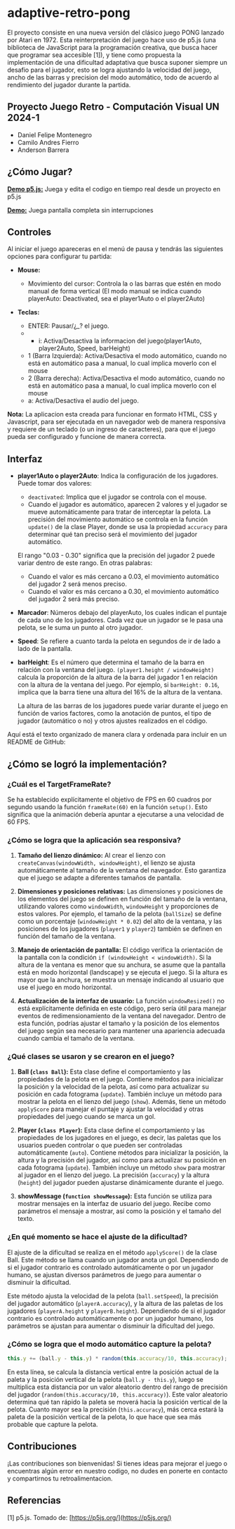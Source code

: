 # adaptive-retro-pong

El proyecto consiste en una nueva versión del clásico juego PONG lanzado por Atari en 1972. Esta reinterpretación del juego hace uso de p5.js (una biblioteca de JavaScript para la programación creativa, que busca hacer que programar sea accesible [1]), y tiene como propuesta la implementación de una dificultad adaptativa que busca suponer siempre un desafio para el jugador, esto se logra ajustando la velocidad del juego, ancho de las barras y precision del modo automático, todo de acuerdo al rendimiento del jugador durante la partida.

## Proyecto Juego Retro - Computación Visual UN 2024-1
- Daniel Felipe Montenegro
- Camilo Andres Fierro
- Anderson Barrera

## ¿Cómo Jugar?

 [**Demo p5.js:**](https://editor.p5js.org/dafmontenegro/full/Cnx7DpEdd) Juega y edita el codigo en tiempo real desde un proyecto en p5.js

 [**Demo:**](https://dafmontenegro.com/adaptive-retro-pong/) Juega pantalla completa sin interrupciones

## Controles
Al iniciar el juego apareceras en el menú de pausa y tendrás las siguientes opciones para configurar tu partida:

- **Mouse:**
  - Movimiento del cursor: Controla la o las barras que estén en modo manual de forma vertical
  (El modo manual se indica cuando playerAuto: Deactivated, sea el player1Auto o el player2Auto)

- **Teclas:**
  - ENTER: Pausar/¿_? el juego.
  - - i: Activa/Desactiva la informacion del juego(player1Auto, player2Auto, Speed, barHeight)
  - 1 (Barra Izquierda): Activa/Desactiva el modo automático, cuando no está en automático pasa a manual, lo cual implica moverlo con el mouse
  - 2 (Barra derecha): Activa/Desactiva el modo automático, cuando no está en automático pasa a manual, lo cual implica moverlo con el mouse
  - a: Activa/Desactiva el audio del juego.

**Nota:** La aplicacion esta creada para funcionar en formato HTML, CSS y Javascript, para ser ejecutada en un navegador web de manera responsiva y requiere de un teclado (o un ingreso de caracteres), para que el juego pueda ser configurado y funcione de manera correcta.

## Interfaz

- **player1Auto o player2Auto**: Indica la configuración de los jugadores. Puede tomar dos valores:
    - `deactivated`: Implica que el jugador se controla con el mouse.
    - Cuando el jugador es automático, aparecen 2 valores y el jugador se mueve automáticamente para tratar de interceptar la pelota. La precisión del movimiento automático se controla en la función `update()` de la clase Player, donde se usa la propiedad `accuracy` para determinar qué tan preciso será el movimiento del jugador automático.
    
    El rango "0.03 - 0.30" significa que la precisión del jugador 2 puede variar dentro de este rango. En otras palabras:
    - Cuando el valor es más cercano a 0.03, el movimiento automático del jugador 2 será menos preciso.
    - Cuando el valor es más cercano a 0.30, el movimiento automático del jugador 2 será más preciso.

- **Marcador**: Números debajo del playerAuto, los cuales indican el puntaje de cada uno de los jugadores. Cada vez que un jugador se le pasa una pelota, se le suma un punto al otro jugador.

- **Speed**: Se refiere a cuanto tarda la pelota en segundos de ir de lado a lado de la pantalla.

- **barHeight**: Es el número que determina el tamaño de la barra en relación con la ventana del juego. `(player1.height / windowHeight)` calcula la proporción de la altura de la barra del jugador 1 en relación con la altura de la ventana del juego. Por ejemplo, si `barHeight: 0.16`, implica que la barra tiene una altura del 16% de la altura de la ventana.

    La altura de las barras de los jugadores puede variar durante el juego en función de varios factores, como la anotación de puntos, el tipo de jugador (automático o no) y otros ajustes realizados en el código.


Aquí está el texto organizado de manera clara y ordenada para incluir en un README de GitHub:

## ¿Cómo se logró la implementación?

### ¿Cuál es el TargetFrameRate?

Se ha establecido explícitamente el objetivo de FPS en 60 cuadros por segundo usando la función `frameRate(60)` en la función `setup()`. Esto significa que la animación debería apuntar a ejecutarse a una velocidad de 60 FPS.

### ¿Cómo se logra que la aplicación sea responsiva?

1. **Tamaño del lienzo dinámico:** Al crear el lienzo con `createCanvas(windowWidth, windowHeight)`, el lienzo se ajusta automáticamente al tamaño de la ventana del navegador. Esto garantiza que el juego se adapte a diferentes tamaños de pantalla.

2. **Dimensiones y posiciones relativas:** Las dimensiones y posiciones de los elementos del juego se definen en función del tamaño de la ventana, utilizando valores como `windowWidth`, `windowHeight` y proporciones de estos valores. Por ejemplo, el tamaño de la pelota (`ballSize`) se define como un porcentaje (`windowHeight * 0.02`) del alto de la ventana, y las posiciones de los jugadores (`player1` y `player2`) también se definen en función del tamaño de la ventana.

3. **Manejo de orientación de pantalla:** El código verifica la orientación de la pantalla con la condición `if (windowHeight < windowWidth)`. Si la altura de la ventana es menor que su anchura, se asume que la pantalla está en modo horizontal (landscape) y se ejecuta el juego. Si la altura es mayor que la anchura, se muestra un mensaje indicando al usuario que use el juego en modo horizontal.

4. **Actualización de la interfaz de usuario:** La función `windowResized()` no está explícitamente definida en este código, pero sería útil para manejar eventos de redimensionamiento de la ventana del navegador. Dentro de esta función, podrías ajustar el tamaño y la posición de los elementos del juego según sea necesario para mantener una apariencia adecuada cuando cambia el tamaño de la ventana.

### ¿Qué clases se usaron y se crearon en el juego?

1. **Ball (`class Ball`):** Esta clase define el comportamiento y las propiedades de la pelota en el juego. Contiene métodos para inicializar la posición y la velocidad de la pelota, así como para actualizar su posición en cada fotograma (`update`). También incluye un método para mostrar la pelota en el lienzo del juego (`show`). Además, tiene un método `applyScore` para manejar el puntaje y ajustar la velocidad y otras propiedades del juego cuando se marca un gol.

2. **Player (`class Player`):** Esta clase define el comportamiento y las propiedades de los jugadores en el juego, es decir, las paletas que los usuarios pueden controlar o que pueden ser controladas automáticamente (`auto`). Contiene métodos para inicializar la posición, la altura y la precisión del jugador, así como para actualizar su posición en cada fotograma (`update`). También incluye un método `show` para mostrar al jugador en el lienzo del juego. La precisión (`accuracy`) y la altura (`height`) del jugador pueden ajustarse dinámicamente durante el juego.

3. **showMessage (`function showMessage`):** Esta función se utiliza para mostrar mensajes en la interfaz de usuario del juego. Recibe como parámetros el mensaje a mostrar, así como la posición y el tamaño del texto.

### ¿En qué momento se hace el ajuste de la dificultad?

El ajuste de la dificultad se realiza en el método `applyScore()` de la clase Ball. Este método se llama cuando un jugador anota un gol. Dependiendo de si el jugador contrario es controlado automáticamente o por un jugador humano, se ajustan diversos parámetros de juego para aumentar o disminuir la dificultad.

Este método ajusta la velocidad de la pelota (`ball.setSpeed`), la precisión del jugador automático (`playerA.accuracy`), y la altura de las paletas de los jugadores (`playerA.height` y `playerB.height`). Dependiendo de si el jugador contrario es controlado automáticamente o por un jugador humano, los parámetros se ajustan para aumentar o disminuir la dificultad del juego.

### ¿Cómo se logra que el modo automático capture la pelota?

```javascript
this.y += (ball.y - this.y) * random(this.accuracy/10, this.accuracy);
```

En esta línea, se calcula la distancia vertical entre la posición actual de la paleta y la posición vertical de la pelota (`ball.y - this.y`), luego se multiplica esta distancia por un valor aleatorio dentro del rango de precisión del jugador (`random(this.accuracy/10, this.accuracy)`). Este valor aleatorio determina qué tan rápido la paleta se moverá hacia la posición vertical de la pelota. Cuanto mayor sea la precisión (`this.accuracy`), más cerca estará la paleta de la posición vertical de la pelota, lo que hace que sea más probable que capture la pelota.


## Contribuciones
¡Las contribuciones son bienvenidas! Si tienes ideas para mejorar el juego o encuentras algún error en nuestro codigo, no dudes en ponerte en contacto y compartirnos tu retroalimentacion.

## Referencias
[1] p5.js. Tomado de: [https://p5js.org/](https://p5js.org/)
